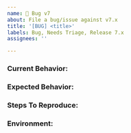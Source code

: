 ```yaml
---
name: 🐞 Bug v7
about: File a bug/issue against v7.x
title: '[BUG] <title>'
labels: Bug, Needs Triage, Release 7.x
assignees: ''

---
```


<!--
Note: Please search to see if an issue already exists for your problem: https://github.com/npm/cli/issues
-->

### Current Behavior:
<!-- ex. a clear & concise description of what you're experiencing. -->

### Expected Behavior:
<!-- ex. a clear & concise description of what you expected to happen. -->

### Steps To Reproduce:
<!--
ex. steps to reproduce the behavior:
1. In this environment...
2. With this config...
3. Run '...'
4. See error...
-->

### Environment:
<!--
ex.
- OS: Ubuntu 20.04
- Node: 13.14.0
- npm: 6.4.12
-->
